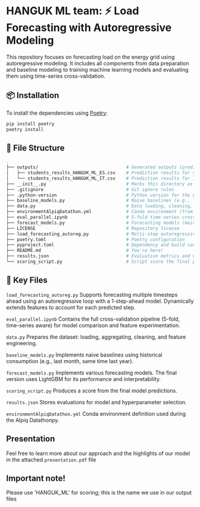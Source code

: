 # HANGUK ML team: ⚡ Load Forecasting with Autoregressive Modeling 

This repository focuses on forecasting load on the energy grid using autoregressive modeling. It includes all components from data preparation and baseline modeling to training machine learning models and evaluating them using time-series cross-validation.

## 📦 Installation

To install the dependencies using [Poetry](https://python-poetry.org/):

```bash
pip install poetry
poetry install
```

## 📁 File Structure

```bash
.
├── outputs/                                 # Generated outputs (predictions)
│   ├── students_results_HANGUK_ML_ES.csv    # Prediction results for Spain region (CSV format)
│   └── students_results_HANGUK_ML_IT.csv    # Prediction results for Italy region (CSV format)
├── __init__.py                              # Marks this directory as a Python package
├── .gitignore                               # Git ignore rules
├── .python-version                          # Python version for the environment
├── baseline_models.py                       # Naive baselines (e.g., last year/month copy)
├── data.py                                  # Data loading, cleaning, aggregation, and feature engineering
├── environmentAlpiqDatathon.yml             # Conda environment (from Alpiq Datathon)
├── eval_parallel.ipynb                      # 5-fold time-series cross-validation notebook
├── forecast_models.py                       # Forecasting models (mainly LightGBM)
├── LICENSE                                  # Repository license
├── load_forecasting_autoreg.py              # Multi-step autoregressive energy grid load forecasting
├── poetry.toml                              # Poetry configuration
├── pyproject.toml                           # Dependency and build configuration
├── README.md                                # You're here!
├── results.json                             # Evaluation metrics and model predictions
└── scoring_script.py                        # Script score the final predictions
```

## 🧩 Key Files
`load_forecasting_autoreg.py`
Supports forecasting multiple timesteps ahead using an autoregressive loop with a 1-step-ahead model. Dynamically extends features to account for each predicted step.

`eval_parallel.ipynb`
Contains the full cross-validation pipeline (5-fold, time-series aware) for model comparison and feature experimentation.

`data.py`
Prepares the dataset: loading, aggregating, cleaning, and feature engineering.

`baseline_models.py`
Implements naive baselines using historical consumption (e.g., last month, same time last year).

`forecast_models.py`
Implements various forecasting models. The final version uses LightGBM for its performance and interpretability.

`scoring_script.py`
Produces a score from the final model predictions.

`results.json`
Stores evaluations for model and hyperparameter selection.

`environmentAlpiqDatathon.yml`
Conda environment definition used during the Alpiq Datathonpy.

## Presentation

Feel free to learn more about our approach and the highlights of our model in the attached `presentation.pdf` file

## Important note!

Please use 'HANGUK_ML' for scoring; this is the name we use in our output files
